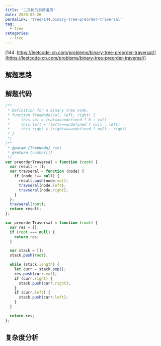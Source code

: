 ```yaml
---
title: '二叉树的前序遍历'
date: 2020-03-26
permalink: 'tree/144.binary-tree-preorder-traversal'
tag:
  - tree
categories:
  - tree
---
```


[144. https://leetcode-cn.com/problems/binary-tree-preorder-traversal/](https://leetcode-cn.com/problems/binary-tree-preorder-traversal/)

## 解题思路

## 解题代码

```js
/**
 * Definition for a binary tree node.
 * function TreeNode(val, left, right) {
 *     this.val = (val===undefined ? 0 : val)
 *     this.left = (left===undefined ? null : left)
 *     this.right = (right===undefined ? null : right)
 * }
 */
/**
 * @param {TreeNode} root
 * @return {number[]}
 */
var preorderTraversal = function (root) {
  var result = [];
  var travseral = function (node) {
    if (node !== null) {
      result.push(node.val);
      travseral(node.left);
      travseral(node.right);
    }
  };
  travseral(root);
  return result;
};

var preorderTraversal = function (root) {
  var res = [];
  if (root === null) {
    return res;
  }

  var stack = [];
  stack.push(root);

  while (stack.length) {
    let curr = stack.pop();
    res.push(curr.val);
    if (curr.right) {
      stack.push(curr.right);
    }
    if (curr.left) {
      stack.push(curr.left);
    }
  }

  return res;
};
```

## 复杂度分析
